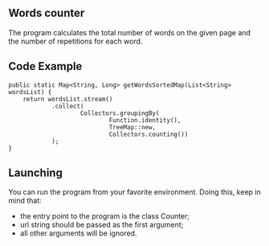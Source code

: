 ## Words counter
The program calculates the total number of words on the given page and the number of repetitions for each word.

## Code Example
    public static Map<String, Long> getWordsSortedMap(List<String> wordsList) {
        return wordsList.stream()
                .collect(
                        Collectors.groupingBy(
                                Function.identity(),
                                TreeMap::new,
                                Collectors.counting())
                );
    }
    
## Launching
You can run the program from your favorite environment. Doing this, keep in mind that:
- the entry point to the program is the class Counter;
- url string should be passed as the first argument;
- all other arguments will be ignored.
